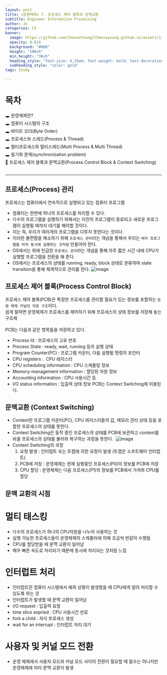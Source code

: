 ```yaml
---
layout: post
title: <운영체제> 7. 프로세스 제어 블록과 문맥교환
subtitle: Engineer Information Processing
author: Jo
categories: CS
banner:
  image: https://github.com/CheeseYoung/Cheeseyoung.github.io/assets/132384527/954aa2c4-35a1-48dd-a4b8-1c6da426465c
  opacity: 0.618
  background: "#000"
  height: "100vh"
  min_height: "38vh"
  heading_style: "font-size: 4.25em; font-weight: bold; text-decoration: underline"
  subheading_style: "color: gold"
tags: Study

---
```


# 목차
🕳 운영체제란? <br>
🕳 컴퓨터 시스템의 구조 <br>
🕳 바이트 오더(Byte Order) <br>
🕳 프로세스와 스레드(Process & Thread) <br>
🕳 멀티프로세스와 멀티스레드(Multi Process & Multi Thread) <br>
🕳 동기화 문제(synchronization problem) <br>
📌 프로세스 제어 블록과 문맥교환(Process Control Block & Context Switching) <br>
<br>
<hr>


## 프로세스(Process) 관리
프로세스는 컴퓨터에서 연속적으로 실행되고 있는 컴퓨터 프로그램
- 컴퓨터는 한번에 하나의 프로세스를 처리할 수 있다.
- 다수의 프로그램을 실행하기 위해서는 이전의 프로그램이 종료되고 새로운 프로그램이 실행될 때까지 대기를 해야할 것이다.
- 이는 즉, 우리가 여러개의 프로그램을 다루지 못한다는 것이다.
- 이러한 불편함을 해소하기 위해 ``프로세스 관리``라는 개념을 통해서 우리는 ``여러 프로그램을 마치 동시에 실행하는 것처럼`` 만들어야 한다.
- OS에서는 위에 언급한 ``프로세스 관리``라는 개념을 통해 아주 짧은 시간 내에 CPU가 실행할 프로그램을 전환을 해 준다.
- OS에서는 프로세스의 상태를 running, ready, block 상태로 분류하여 state transition을 통해 체계적으로 관리를 한다.
![image](https://github.com/CheeseYoung/Cheeseyoung.github.io/assets/132384527/954aa2c4-35a1-48dd-a4b8-1c6da426465c)

## 프로세스 제어 블록(Process Control Block)
프로세스 제어 블록(PCB)은 특정한 프로세스를 관리할 필요가 있는 정보를 포함하는 ``운영 체제 커널의 자료 구조``이다.<br>
쉽게 말하면 운영체제가 프로세스를 제어하기 위해 프로세스의 상태 정보를 저장해 놓는 구조체<br>
<br>
PCB는 다음과 같은 항목들을 저장하고 있다.
- Process Id : 프로세스의 고유 번호
- Process State : ready, wait, running 등의 실행 상태
- Program Counter(PC) : 프로그램 카운터, 다음 실행될 명령의 포인터
- CPU registers :  CPU 레지스터
- CPU scheduling information : CPU 스케줄링 정보 
- Memory-management information : 할당된 자원 정보
- Accounting information : CPU 사용시간 등 
- I/O status information : 입출력 상태 정보
PCB는 Context Switching에 이용된다.

## 문맥교환 (Context Switching)
- Context란 프로그램 카운터(PC), CPU 레지스터들의 값, 메모리 관리 상태 등을 포함한 프로세스의 상태를 뜻한다.
- Context Switching은 동작 중인 프로세스의 상태를 PCB에 보관하고 context를 바꿀 프로세스의 상태를 불러와 복구하는 과정을 뜻한다. 
![image](https://github.com/CheeseYoung/Cheeseyoung.github.io/assets/132384527/42b7158f-ad33-42e7-8420-117863ff112f)
- Context Switching의 과정
  1. 요청 발생 : 인터럽트 또는 트랩에 의한 요청이 발생 (트랩은 소프트웨어 인터럽트)
  2. PCB에 저장 : 운영체제는 현재 실행중인 프로세스(P0)의 정보를 PCB에 저장
  3. CPU 할당 :  운영체제는 다음 프로세스(P1)의 정보를 PCB에서 가져와 CPU를 할당

## 문맥 교환의 시점
# 멀티 태스킹  
- 다수의 프로세스가 하나의 CPU자원을 나누어 사용하는 것
- 실행 가능한 프로세스들이 운영체제의 스케줄러에 의해 조금씩 번갈아 수행됨
- CPU를 할당받을 때 문맥 교환이 일어남
- 매우 빠른 속도로 처리되기 때문에 동시에 처리되는 것처럼 느낌

# 인터럽트 처리
- 인터럽트란 컴퓨터 시스템에서 예외 상황이 발생했을 때 CPU에게 알려 처리할 수 있도록 하는 것
- 인터럽트가 발생할 때 문맥 교환이 일어남
- I/O request : 입출력 요청
- time slice expried : CPU 사용시간 만료
- fork a child : 자식 프로세스 생성
- wait for an interrupt : 인터럽트 처리 대기

# 사용자 및 커널 모드 전환
- 운영 체제에서 사용자 모드와 커널 모드 사이의 전환이 필요할 때 필수는 아니지만 운영체제에 따라 문맥 교환이 발생
 
















